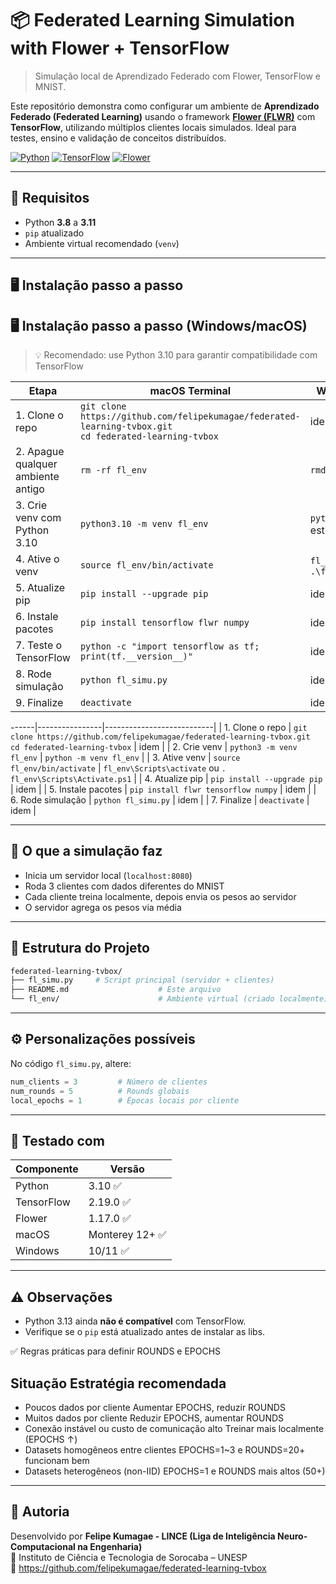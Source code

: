# 📦 Federated Learning Simulation with Flower + TensorFlow

> Simulação local de Aprendizado Federado com Flower, TensorFlow e MNIST.

Este repositório demonstra como configurar um ambiente de **Aprendizado Federado (Federated Learning)** usando o framework [**Flower (FLWR)**](https://flower.dev) com **TensorFlow**, utilizando múltiplos clientes locais simulados. Ideal para testes, ensino e validação de conceitos distribuídos.

[![Python](https://img.shields.io/badge/python-3.8--3.10-blue)](https://www.python.org/)
[![TensorFlow](https://img.shields.io/badge/TensorFlow-2.19-orange)](https://www.tensorflow.org/)
[![Flower](https://img.shields.io/badge/Flower-1.17.0-brightgreen)](https://flower.dev)

---

## 🧰 Requisitos

- Python **3.8** a **3.11**
- `pip` atualizado
- Ambiente virtual recomendado (`venv`)

---

## 🖥️ Instalação passo a passo
## 🖥️ Instalação passo a passo (Windows/macOS)

> 💡 Recomendado: use Python 3.10 para garantir compatibilidade com TensorFlow

| Etapa | macOS Terminal | Windows CMD / PowerShell |
|------|----------------|---------------------------|
| 1. Clone o repo | `git clone https://github.com/felipekumagae/federated-learning-tvbox.git`<br>`cd federated-learning-tvbox` | idem |
| 2. Apague qualquer ambiente antigo | `rm -rf fl_env` | `rmdir /S /Q fl_env` |
| 3. Crie venv com Python 3.10 | `python3.10 -m venv fl_env` | `python -m venv fl_env` (se estiver usando Python 3.10) |
| 4. Ative o venv | `source fl_env/bin/activate` | `fl_env\Scripts\activate` ou `.\fl_env\Scripts\Activate.ps1` |
| 5. Atualize pip | `pip install --upgrade pip` | idem |
| 6. Instale pacotes | `pip install tensorflow flwr numpy` | idem |
| 7. Teste o TensorFlow | `python -c "import tensorflow as tf; print(tf.__version__)"` | idem |
| 8. Rode simulação | `python fl_simu.py` | idem |
| 9. Finalize | `deactivate` | idem |

------|----------------|---------------------------|
| 1. Clone o repo | `git clone https://github.com/felipekumagae/federated-learning-tvbox.git`<br>`cd federated-learning-tvbox` | idem |
| 2. Crie venv | `python3 -m venv fl_env` | `python -m venv fl_env` |
| 3. Ative venv | `source fl_env/bin/activate` | `fl_env\Scripts\activate` ou `. fl_env\Scripts\Activate.ps1` |
| 4. Atualize pip | `pip install --upgrade pip` | idem |
| 5. Instale pacotes | `pip install flwr tensorflow numpy` | idem |
| 6. Rode simulação | `python fl_simu.py` | idem |
| 7. Finalize | `deactivate` | idem |

---

## 🚀 O que a simulação faz

- Inicia um servidor local (`localhost:8080`)
- Roda 3 clientes com dados diferentes do MNIST
- Cada cliente treina localmente, depois envia os pesos ao servidor
- O servidor agrega os pesos via média

---

## 📁 Estrutura do Projeto

```bash
federated-learning-tvbox/
├── fl_simu.py     # Script principal (servidor + clientes)
├── README.md                    # Este arquivo
└── fl_env/                      # Ambiente virtual (criado localmente)
```

---

## ⚙️ Personalizações possíveis

No código `fl_simu.py`, altere:

```python
num_clients = 3         # Número de clientes
num_rounds = 5          # Rounds globais
local_epochs = 1        # Épocas locais por cliente
```

---

## 🧪 Testado com

| Componente   | Versão         |
|--------------|----------------|
| Python       | 3.10 ✅       |
| TensorFlow   | 2.19.0 ✅       |
| Flower       | 1.17.0 ✅        |
| macOS        | Monterey 12+ ✅ |
| Windows      | 10/11 ✅        |

---

## ⚠️ Observações

- Python 3.13 ainda **não é compatível** com TensorFlow.
- Verifique se o `pip` está atualizado antes de instalar as libs.

✅ Regras práticas para definir ROUNDS e EPOCHS

## Situação	Estratégia recomendada
- Poucos dados por cliente	Aumentar EPOCHS, reduzir ROUNDS
- Muitos dados por cliente	Reduzir EPOCHS, aumentar ROUNDS
- Conexão instável ou custo de comunicação alto	Treinar mais localmente (EPOCHS ↑)
- Datasets homogêneos entre clientes	EPOCHS=1~3 e ROUNDS=20+ funcionam bem
- Datasets heterogêneos (non-IID)	EPOCHS=1 e ROUNDS mais altos (50+)
---

## 👥 Autoria

Desenvolvido por **Felipe Kumagae - LINCE (Liga de Inteligência Neuro-Computacional na Engenharia)**  
📍 Instituto de Ciência e Tecnologia de Sorocaba – UNESP  
🔗 https://github.com/felipekumagae/federated-learning-tvbox
